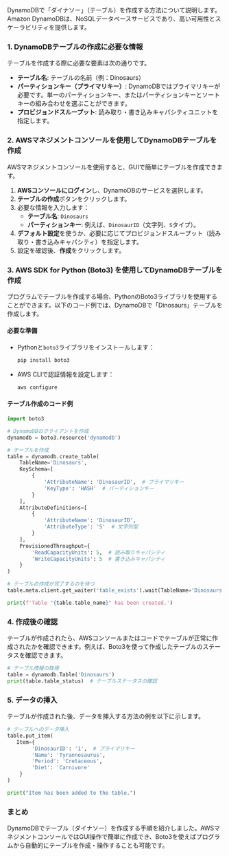 DynamoDBで「ダイナソー」（テーブル）を作成する方法について説明します。Amazon DynamoDBは、NoSQLデータベースサービスであり、高い可用性とスケーラビリティを提供します。


### 1. DynamoDBテーブルの作成に必要な情報
テーブルを作成する際に必要な要素は次の通りです。
- **テーブル名**: テーブルの名前（例：Dinosaurs）
- **パーティションキー（プライマリキー）**: DynamoDBではプライマリキーが必要です。単一のパーティションキー、またはパーティションキーとソートキーの組み合わせを選ぶことができます。
- **プロビジョンドスループット**: 読み取り・書き込みキャパシティユニットを指定します。

### 2. AWSマネジメントコンソールを使用してDynamoDBテーブルを作成
AWSマネジメントコンソールを使用すると、GUIで簡単にテーブルを作成できます。

1. **AWSコンソールにログイン**し、DynamoDBのサービスを選択します。
2. **テーブルの作成**ボタンをクリックします。
3. 必要な情報を入力します：
   - **テーブル名**: `Dinosaurs`
   - **パーティションキー**: 例えば、`DinosaurID`（文字列、`S`タイプ）。
4. **デフォルト設定**を使うか、必要に応じてプロビジョンドスループット（読み取り・書き込みキャパシティ）を指定します。
5. 設定を確認後、**作成**をクリックします。

### 3. AWS SDK for Python (Boto3) を使用してDynamoDBテーブルを作成
プログラムでテーブルを作成する場合、PythonのBoto3ライブラリを使用することができます。以下のコード例では、DynamoDBで「Dinosaurs」テーブルを作成します。

#### 必要な準備
- Pythonと`boto3`ライブラリをインストールします：
  ```bash
  pip install boto3
  ```

- AWS CLIで認証情報を設定します：
  ```bash
  aws configure
  ```

#### テーブル作成のコード例
```python
import boto3

# DynamoDBのクライアントを作成
dynamodb = boto3.resource('dynamodb')

# テーブルを作成
table = dynamodb.create_table(
    TableName='Dinosaurs',
    KeySchema=[
        {
            'AttributeName': 'DinosaurID',  # プライマリキー
            'KeyType': 'HASH'  # パーティションキー
        }
    ],
    AttributeDefinitions=[
        {
            'AttributeName': 'DinosaurID',
            'AttributeType': 'S'  # 文字列型
        }
    ],
    ProvisionedThroughput={
        'ReadCapacityUnits': 5,  # 読み取りキャパシティ
        'WriteCapacityUnits': 5  # 書き込みキャパシティ
    }
)

# テーブルの作成が完了するのを待つ
table.meta.client.get_waiter('table_exists').wait(TableName='Dinosaurs')

print(f'Table "{table.table_name}" has been created.')
```

### 4. 作成後の確認
テーブルが作成されたら、AWSコンソールまたはコードでテーブルが正常に作成されたかを確認できます。例えば、Boto3を使って作成したテーブルのステータスを確認できます。

```python
# テーブル情報の取得
table = dynamodb.Table('Dinosaurs')
print(table.table_status)  # テーブルステータスの確認
```

### 5. データの挿入
テーブルが作成された後、データを挿入する方法の例を以下に示します。

```python
# テーブルへのデータ挿入
table.put_item(
   Item={
        'DinosaurID': '1',  # プライマリキー
        'Name': 'Tyrannosaurus',
        'Period': 'Cretaceous',
        'Diet': 'Carnivore'
    }
)

print("Item has been added to the table.")
```

### まとめ
DynamoDBでテーブル（ダイナソー）を作成する手順を紹介しました。AWSマネジメントコンソールではGUI操作で簡単に作成でき、Boto3を使えばプログラムから自動的にテーブルを作成・操作することも可能です。
